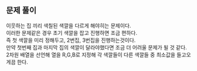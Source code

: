 ## 문제 풀이
이웃하는 집 끼리 색칠된 색깔을 다르게 해야히는 문제이다.  
이러한 문제같은 경우 초기 색깔을 잡고 진행하면 조금 편하다.   
즉 첫 색깔을 미리 정해두고, 2번집, 3번집을 진행하는것이다.  
만약 첫번째 집과 마지막 집의 색깔이 달라야했다면 조금 더 어려울 문제가 될 것 같다.   
2차원 배열을 선언해 열을 R,G,B로 지정해 각 색깔들이 다른 색깔들 중 최소값을 들고오게끔 한다.
